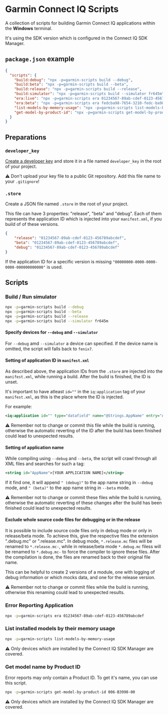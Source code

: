 # Garmin Connect IQ Scripts

A collection of scripts for building Garmin Connect IQ applications within the **Windows** terminal.

It's using the SDK version which is configured in the Connect IQ SDK Manager.

## `package.json` example

```json
{
  "scripts": {
    "build:debug": "npx -p=garmin-scripts build --debug",
    "build:beta": "npx -p=garmin-scripts build --beta",
    "build:release": "npx -p=garmin-scripts build --release",
    "build:simulator": "npx -p=garmin-scripts build --simulator fr645m",
    "era:live": "npx -p=garmin-scripts era 01234567-89ab-cdef-0123-456789abcdef",
    "era:beta": "npx -p=garmin-scripts era fedcba98-7654-3210-fedc-ba9876543210",
    "list-models-by-memory-usage": "npx -p=garmin-scripts list-models-by-memory-usage",
    "get-model-by-product-id": "npx -p=garmin-scripts get-model-by-product-id 006-B3990-00"
  }
}
```

## Preparations

### `developer_key`

[Create a developer key](https://developer.garmin.com/connect-iq/connect-iq-basics/getting-started/#generatingadeveloperkey) and store it in a file named `developer_key` in the root of your project.

⚠️ Don't upload your key file to a public Git repository. Add this file name to your `.gitignore`!

### `.store`

Create a JSON file named `.store` in the root of your project.

This file can have 3 properties: "release", "beta" and "debug". Each of them represents the application ID which is injected into your `manifest.xml`, if you build of of these versions.

```json
{
    "release": "01234567-89ab-cdef-0123-456789abcdef",
    "beta": "01234567-89ab-cdef-0123-456789abcdef",
    "debug": "01234567-89ab-cdef-0123-456789abcdef"
}
```

If the application ID for a specific version is missing `"00000000-0000-0000-0000-000000000000"` is used.

## Scripts

### Build / Run simulator

```bash
npx -p=garmin-scripts build --debug
npx -p=garmin-scripts build --beta
npx -p=garmin-scripts build --release
npx -p=garmin-scripts build --simulator fr645m
```

#### Specify devices for `--debug` and `--simulator`

For `--debug` amd `--simulator` a device can specified. If the device name is omitted, the script will falls back to `fenix7`.

#### Setting of application ID in `manifest.xml`

As described above, the application IDs from the `.store` are injected into the `manifest.xml`, while running a build.
After the build is finished, the ID is unset.

It's important to have atleast `id=""` in the `iq:application` tag of your `manifest.xml`, as this is the place where the ID is injected.

For example:

```xml
<iq:application id="" type="datafield" name="@Strings.AppName" entry="App" launcherIcon="@Drawables.LauncherIcon" minApiLevel="3.0.0">
```

⚠️ Remember not to change or commit this file while the build is running, otherwise the automatic reverting of the ID after the build has been finished could lead to unexpected results.

#### Setting of application name

While compiling using `--debug` and `--beta`, the script will crawl through all XML files and searches for such a tag:

```xml
<string id="AppName">[YOUR APPLICATION NAME]</string>
```

If it find one, it will append `" (debug)"` to the app name string in `--debug` mode, and `" (beta)"` to the app name string in `--beta` mode.

⚠️ Remember not to change or commit these files while the build is running, otherwise the automatic reverting of these changes after the build has been finished could lead to unexpected results.

#### Exclude whole source code files for debugging or in the release

It is possible to include source code files only in debug mode or only in release/beta mode. To achieve this, give the respective files the extension ".debug.mc" or ".release.mc".
In debug mode, `*.release.mc` files will be renamed to `*.release.mc-`, while in release/beta mode `*.debug.mc` filess will be renamed to `*.debug.mc-` to force the compiler to ignore these files.
After the compilation is done, the files are renamed back to their original file name.

This can be helpful to create 2 versions of a module, one with logging of debug information or which mocks data, and one for the release version.

⚠️ Remember not to change or commit files while the build is running, otherwise this renaming could lead to unexpected results.

### Error Reporting Application

```bash
npx -p=garmin-scripts era 01234567-89ab-cdef-0123-456789abcdef
```

### List installed models by their memory usage

```bash
npx -p=garmin-scripts list-models-by-memory-usage
```

⚠️ Only devices which are installed by the Connect IQ SDK Manager are covered.

### Get model name by Product ID

Error reports may only contain a Product ID. To get it's name, you can use this script.

```bash
npx -p=garmin-scripts get-model-by-product-id 006-B3990-00
```

⚠️ Only devices which are installed by the Connect IQ SDK Manager are covered.
